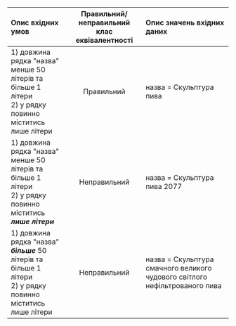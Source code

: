 |Опис вхідних умов|Правильний/неправильний клас еквівалентності|Опис значень вхідних даних|
|:-----|:-----:|:-----|
|1) довжина рядка "назва" менше 50 літерів та більше 1 літери <br> 2) у рядку повинно міститись лише літери <br>|Правильний|назва = Скульптура пива |
|1) довжина рядка "назва" менше 50 літерів та більше 1 літери <br> 2) у рядку повинно міститись ***лише літери*** <br>|Неправильний|назва = Скульптура пива 2077|
|1) довжина рядка "назва" ***більше*** 50 літерів та більше 1 літери <br> 2) у рядку повинно міститись лише літери <br>|Неправильний|назва = Скульптура смачного великого чудового світлого нефільтрованого пива |

